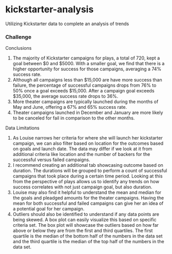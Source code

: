 # kickstarter-analysis
Utilizing Kickstarter data to complete an analysis of trends

### Challenge
Conclusions
1.	The majority of Kickstarter campaigns for plays, a total of 720, kept a goal between $0 and $5000. With a smaller goal, we find that there is a higher opportunity for success for those campaigns, averaging a 74% success rate. 
2.	Although all campaigns less than $15,000 are have more success than failure, the percentage of successful campaigns drops from 76% to 50% once a goal exceeds $15,000. After a campaign goal exceeds $35,000, the average success rate drops to 36%.
3.	More theater campaigns are typically launched during the months of May and June, offering a 67% and 65% success rate.
4.	Theater campaigns launched in December and January are more likely to be canceled for fail in comparison to the other months. 

Data Limitations
1.	As Louise narrows her criteria for where she will launch her kickstarter campaign, we can also filter based on location for the outcomes based on goals and launch date. The data may differ if we look at it from additional criteria like location and the number of backers for the successful versus failed campaigns. 
2.	I recommend creating an additional tab showcasing outcome based on duration. The durations will be grouped to perform a count of successful campaigns that took place during a certain time period. Looking at this from the perspective of plays allows us to identify any trends on how success correlates with not just campaign goal, but also duration. 
3.	Louise may also find it helpful to understand the mean and median for the goals and pleadged amounts for the theater campaigns. Having the mean for both successful and failed campaigns can give her an idea of a potential goal for her campaign. 
4.	Outliers should also be identified to understand if any data points are being skewed. A box plot can easily visualize this based on specific criteria set. The box plot will showcase the outliers based on how far above or below they are from the first and third quartiles. The first quartile is the median of the bottom half of the numbers in the data set and the third quartile is the median of the top half of the numbers in the data set. 
